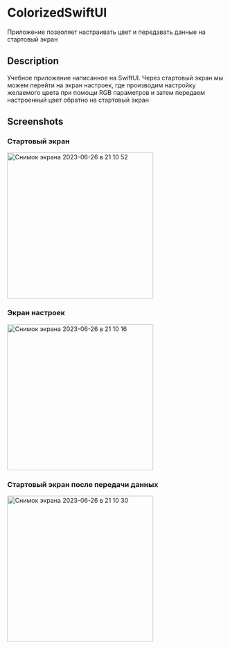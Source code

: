 # ColorizedSwiftUI

Приложение позволяет настраивать цвет и передавать данные на стартовый экран

## Description

Учебное приложение написанное на SwiftUI.
Через стартовый экран мы можем перейти на экран настроек, где производим настройку желаемого цвета при помощи RGB параметров и затем передаем настроенный цвет обратно на стартовый экран

## Screenshots

### Стартовый экран
<img width="337" alt="Снимок экрана 2023-06-26 в 21 10 52" src="https://github.com/romkalan/ColorizedApp/assets/116355331/37bbd85f-833f-47ed-8dd7-1a46f88d5e57">

### Экран настроек
<img width="337" alt="Снимок экрана 2023-06-26 в 21 10 16" src="https://github.com/romkalan/ColorizedApp/assets/116355331/22984894-833a-4654-a043-c69dc82279f8">

### Стартовый экран после передачи данных
<img width="337" alt="Снимок экрана 2023-06-26 в 21 10 30" src="https://github.com/romkalan/ColorizedApp/assets/116355331/dcfa69a3-1304-4136-9fe6-cf4b10be7d9b">
